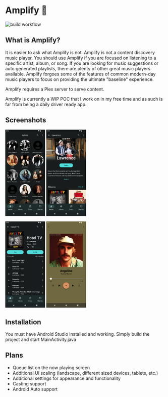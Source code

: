 # Amplify :musical_note:

![build workflow](https://github.com/brdunn/Amplify/actions/workflows/android.yml/badge.svg)

## What is Amplify?
It is easier to ask what Amplify is not. Amplify is not a content discovery music player. You should use Amplify if you are focused on listening to a specific artist, album, or song. If you are looking for music suggestions or auto generated playlists, there are plenty of other great music players available. Amplify forgoes some of the features of common modern-day music players to focus on providing the ultimate "baseline" experience.

Amplify requires a Plex server to serve content.

Amplify is currently a WIP POC that I work on in my free time and as such is far from being a daily driver ready app.

## Screenshots
<img src="/images/screenshot_1.png" width="25%"/> <img src="/images/screenshot_2.png" width="25%"/>

<img src="/images/screenshot_3.png" width="25%"/> <img src="/images/screenshot_4.png" width="25%"/>

## Installation
You must have Android Studio installed and working. Simply build the project and start MainActivity.java

## Plans
- Queue list on the now playing screen
- Additional UI scaling (landscape, different sized devices, tablets, etc.)
- Additional settings for appearance and functionality
- Casting support
- Android Auto support
